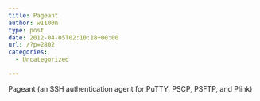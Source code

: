 ```yaml
---
title: Pageant
author: w1100n
type: post
date: 2012-04-05T02:10:18+00:00
url: /?p=2802
categories:
  - Uncategorized

---
```

Pageant (an SSH authentication agent for PuTTY, PSCP, PSFTP, and Plink)